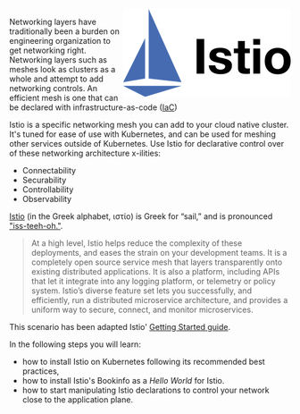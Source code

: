 <img align="right" src="./assets/istio.png" width="300">

Networking layers have traditionally been a burden on engineering organization to get networking right. Networking layers such as meshes look as clusters as a whole and attempt to add networking controls. An efficient mesh is one that can be declared with infrastructure-as-code ([IaC](https://en.wikipedia.org/wiki/Infrastructure_as_code))

Istio is a specific networking mesh you can add to your cloud native cluster. It's tuned for ease of use with Kubernetes, and can be used for meshing other services outside of Kubernetes. Use Istio for declarative control over of these networking architecture x-ilities:

- Connectability
- Securability
- Controllability
- Observability

[Istio](https://istio.io/latest/docs/concepts/what-is-istio/) (in the Greek alphabet, ιστίο) is Greek for “sail,” and is pronounced ["iss-teeh-oh."](http://www.howtopronounce.cc/istio).

> At a high level, Istio helps reduce the complexity of these deployments, and eases the strain on your development teams. It is a completely open source service mesh that layers transparently onto existing distributed applications. It is also a platform, including APIs that let it integrate into any logging platform, or telemetry or policy system. Istio’s diverse feature set lets you successfully, and efficiently, run a distributed microservice architecture, and provides a uniform way to secure, connect, and monitor microservices.

This scenario has been adapted Istio' [Getting Started guide](https://istio.io/latest/docs/setup/getting-started).

In the following steps you will learn:

- how to install Istio on Kubernetes following its recommended best practices,
- how to install Istio's Bookinfo as a _Hello World_ for Istio.
- how to start manipulating Istio declarations to control your network close to the application plane.
